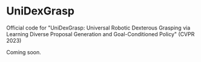# UniDexGrasp
Official code for "UniDexGrasp: Universal Robotic Dexterous Grasping via Learning Diverse Proposal Generation and Goal-Conditioned Policy" (CVPR 2023)

Coming soon.
